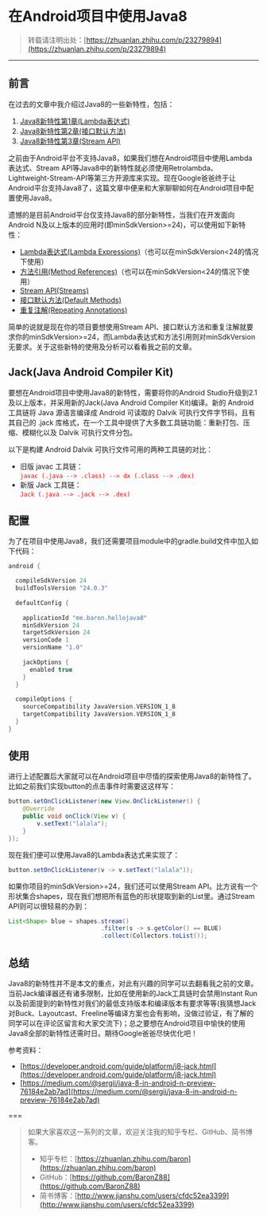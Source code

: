 # 在Android项目中使用Java8
> 转载请注明出处：[https://zhuanlan.zhihu.com/p/23279894](https://zhuanlan.zhihu.com/p/23279894)

***

## 前言

在过去的文章中我介绍过Java8的一些新特性，包括：

1. [Java8新特性第1章\(Lambda表达式\)](https://zhuanlan.zhihu.com/p/20540175)
2. [Java8新特性第2章\(接口默认方法\)](https://zhuanlan.zhihu.com/p/20540188)
3. [Java8新特性第3章\(Stream API\)](https://zhuanlan.zhihu.com/p/20540202)

之前由于Android平台不支持Java8，如果我们想在Android项目中使用Lambda表达式、Stream API等Java8中的新特性就必须使用Retrolambda、Lightweight-Stream-API等第三方开源库来实现。现在Google爸爸终于让Android平台支持Java8了，这篇文章中便来和大家聊聊如何在Android项目中配置使用Java8。

遗憾的是目前Android平台仅支持Java8的部分新特性，当我们在开发面向Android N及以上版本的应用时(即minSdkVersion>=24)，可以使用如下新特性：

* [Lambda表达式\(Lambda Expressions\)](https://docs.oracle.com/javase/tutorial/java/javaOO/lambdaexpressions.html)（也可以在minSdkVersion<24的情况下使用）
* [方法引用\(Method References\)](https://docs.oracle.com/javase/tutorial/java/javaOO/methodreferences.html)（也可以在minSdkVersion<24的情况下使用）
* [Stream API\(Streams\)](http://www.oracle.com/technetwork/articles/java/ma14-java-se-8-streams-2177646.html)
* [接口默认方法\(Default Methods\)](https://docs.oracle.com/javase/tutorial/java/IandI/defaultmethods.html) 
* [重复注解\(Repeating Annotations\)](https://docs.oracle.com/javase/tutorial/java/annotations/repeating.html)

简单的说就是现在你的项目要想使用Stream API、接口默认方法和重复注解就要求你的minSdkVersion>=24，而Lambda表达式和方法引用则对minSdkVersion无要求。关于这些新特的使用及分析可以看看我之前的文章。

## Jack(Java Android Compiler Kit)

要想在Android项目中使用Java8的新特性，需要将你的Android Studio升级到2.1及以上版本，并采用新的Jack(Java Android Compiler Kit)编译。新的 Android 工具链将 Java 源语言编译成 Android 可读取的 Dalvik 可执行文件字节码，且有其自己的 .jack 库格式，在一个工具中提供了大多数工具链功能：重新打包、压缩、模糊化以及 Dalvik 可执行文件分包。

以下是构建 Android Dalvik 可执行文件可用的两种工具链的对比：

* 旧版 javac 工具链：  
  <font color="ff0000"> `javac (.java --> .class) --> dx (.class --> .dex)` </font>
* 新版 Jack 工具链：  
  <font color="ff0000"> `Jack (.java --> .jack --> .dex)` </font>
	
## 配置

为了在项目中使用Java8，我们还需要项目module中的gradle.build文件中加入如下代码：

```Groovy
android {

  compileSdkVersion 24
  buildToolsVersion "24.0.3"
    
  defaultConfig {
    
    applicationId "me.baron.hellojava8"
    minSdkVersion 24
    targetSdkVersion 24
    versionCode 1
    versionName "1.0"
        
    jackOptions {
      enabled true
    }
  }
  
  compileOptions {
    sourceCompatibility JavaVersion.VERSION_1_8
    targetCompatibility JavaVersion.VERSION_1_8
  }
}
```

## 使用

进行上述配置后大家就可以在Android项目中尽情的探索使用Java8的新特性了。比如之前我们实现button的点击事件时需要这这样写：

```java
button.setOnClickListener(new View.OnClickListener() {
    @Override
    public void onClick(View v) {
		v.setText("lalala");
   	}
});
```

现在我们便可以使用Java8的Lambda表达式来实现了：

```java
button.setOnClickListener(v -> v.setText("lalala"));
```

如果你项目的minSdkVersion>=24，我们还可以使用Stream API。比方说有一个形状集合shapes，现在我们想把所有蓝色的形状提取到新的List里。通过Stream API则可以很轻易的办到：

```java
List<Shape> blue = shapes.stream()
						  .filter(s -> s.getColor() == BLUE)
						  .collect(Collectors.toList());
```

## 总结

Java8的新特性并不是本文的重点，对此有兴趣的同学可以去翻看我之前的文章。当前Jack编译器还有诸多限制，比如在使用新的Jack工具链时会禁用Instant Run以及前面提到的新特性对我们的最低支持版本和编译版本有要求等等(我猜想Jack对Buck、Layoutcast、Freeline等编译方案也会有影响，没做过验证，有了解的同学可以在评论区留言和大家交流下)；总之要想在Android项目中愉快的使用Java8全部的新特性还需时日。期待Google爸爸尽快优化吧！

参考资料：
* [https://developer.android.com/guide/platform/j8-jack.html](https://developer.android.com/guide/platform/j8-jack.html)
* [https://medium.com/@sergii/java-8-in-android-n-preview-76184e2ab7ad](https://medium.com/@sergii/java-8-in-android-n-preview-76184e2ab7ad)

===

> 如果大家喜欢这一系列的文章，欢迎关注我的知乎专栏、GitHub、简书博客。
>   
> * 知乎专栏：[https://zhuanlan.zhihu.com/baron](https://zhuanlan.zhihu.com/baron)  
> * GitHub：[https://github.com/BaronZ88](https://github.com/BaronZ88)  
> * 简书博客：[http://www.jianshu.com/users/cfdc52ea3399](http://www.jianshu.com/users/cfdc52ea3399) 

